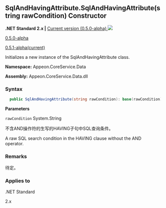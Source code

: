 ## **SqlAndHavingAttribute.SqlAndHavingAttribute(string rawCondition) Constructor**

**.NET Standard 2.x |**  <a href="javascript:void(0)" class="dropdown">Current version (0.5.0-alpha) <img src="~/images/dropdown.png"/></a>

<div class="otherversions"  value="versdiv">

<a href="javascript:void(0)">0.5.0-alpha</a>

<a href="javascript:void(0)">0.5.1-alpha(current)</a>

</div>

Initializes a new instance of the SqlAndHavingAttribute class.

 **Namespace:** Appeon.CoreService.Data

 **Assembly:** Appeon.CoreService.Data.dll

### **Syntax**

```c#
  public SqlAndHavingAttribute(string rawCondition): base(rawCondition)
```

**Parameters**

`rawCondition` System.String

不含AND操作符的生写的HAVING子句中SQL查询条件。

A raw SQL search condition in the HAVING clause without the AND operator.

### **Remarks**

待定。



### **Applies to**

.NET Standard 

2.x